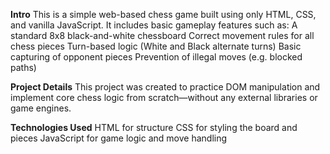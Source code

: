 <b>Intro</b>
This is a simple web-based chess game built using only HTML, CSS, and vanilla JavaScript. It includes basic gameplay features such as:
A standard 8x8 black-and-white chessboard
Correct movement rules for all chess pieces
Turn-based logic (White and Black alternate turns)
Basic capturing of opponent pieces
Prevention of illegal moves (e.g. blocked paths)

<b>Project Details</b>
This project was created to practice DOM manipulation and implement core chess logic from scratch—without any external libraries or game engines.

<b>Technologies Used</b>
HTML for structure
CSS for styling the board and pieces
JavaScript for game logic and move handling
